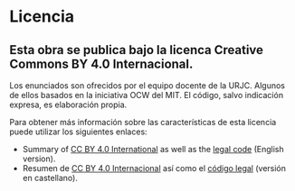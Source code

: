 # Licencia

## Esta obra se publica bajo la licenca Creative Commons BY 4.0 Internacional. 

Los enunciados son ofrecidos por el equipo docente de la URJC. Algunos de ellos basados en la iniciativa OCW del MIT. El código, salvo indicación expresa, es elaboración propia.

Para obtener más información sobre las características de esta licencia puede utilizar los siguientes enlaces:

 * Summary of [CC BY 4.0 International](https://creativecommons.org/licenses/by/4.0/deed.en) as well as the [legal code](https://creativecommons.org/licenses/by/4.0/legalcode) (English version).
 * Resumen de [CC BY 4.0 Internacional](https://creativecommons.org/licenses/by/4.0/deed.en) así como el [código legal](https://creativecommons.org/licenses/by/4.0/legalcode.es) (versión en castellano).